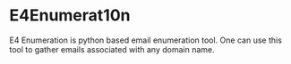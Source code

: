 # E4Enumerat10n
E4 Enumeration is python based email enumeration tool. One can use this tool to gather emails associated with any domain name.
